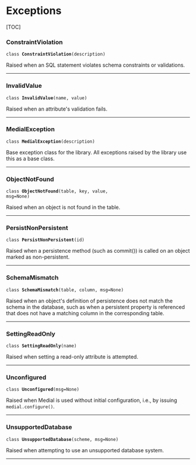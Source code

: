 # Exceptions

[TOC]

###  ConstraintViolation

<code>class <b>ConstraintViolation</b>(description)</code>

  

  
Raised when an SQL statement violates schema constraints or validations.
  

---
    

###  InvalidValue

<code>class <b>InvalidValue</b>(name, value)</code>

  

  
Raised when an attribute's validation fails.
  

---
    

###  MedialException

<code>class <b>MedialException</b>(description)</code>

  

  
Base exception class for the library.  All exceptions raised by the library
use this as a base class.
  

---
    

###  ObjectNotFound

<code>class <b>ObjectNotFound</b>(table, key, value, msg=None)</code>

  

  
Raised when an object is not found in the table.
  

---
    

###  PersistNonPersistent

<code>class <b>PersistNonPersistent</b>(id)</code>

  

  
Raised when a persistence method (such as commit()) is called on an object
marked as non-persistent.
  

---
    

###  SchemaMismatch

<code>class <b>SchemaMismatch</b>(table, column, msg=None)</code>

  

  
Raised when an object's definition of persistence does not match the schema
in the database, such as when a persistent property is referenced that does
not have a matching column in the corresponding table.
  

---
    

###  SettingReadOnly

<code>class <b>SettingReadOnly</b>(name)</code>

  

  
Raised when setting a read-only attribute is attempted.
  

---
    

###  Unconfigured

<code>class <b>Unconfigured</b>(msg=None)</code>

  

  
Raised when Medial is used without initial configuration, i.e., by issuing
`medial.configure()`.
  

---
    

###  UnsupportedDatabase

<code>class <b>UnsupportedDatabase</b>(scheme, msg=None)</code>

  

  
Raised when attempting to use an unsupported database system.
  

---
